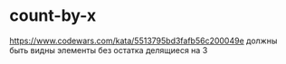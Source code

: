 # count-by-x
https://www.codewars.com/kata/5513795bd3fafb56c200049e
должны быть видны элементы без остатка делящиеся на 3